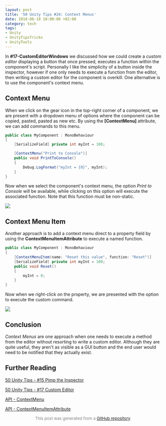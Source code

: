 ```yaml
---
layout: post
title: '50 Unity Tips #24: Context Menus'
date: 2018-06-18 10:00:00 +02:00
category: tech
tags:
- Unity
- UnityTipsTricks
- UnityTools
---
```


In **#17-CustomEditorWindows** we discussed how we could create a *custom editor* displaying a button that once pressed, executes a function within the component's script. Personally I like the simplicity of a button inside the inspector, however if one only needs to execute a function from the editor, then writing a custom editor for the component is overkill. One alternative is to use the component's context menu.

## Context Menu

When we click on the gear icon in the top-right corner of a component, we are present with a dropdown menu of options where the component can be copied, pasted, pasted as new etc. By using the **[ContextMenu]** attribute, we can add commands to this menu.

```c#
public class MyComponent : MonoBehaviour
{
    [SerializeField] private int myInt = 100;

    [ContextMenu("Print to Console")]
    public void PrintToConsole()
    {
        Debug.LogFormat("myInt = {0}", myInt);
    }
}
```

Now when we select the component's context menu, the option *Print to Console* will be available, while clicking on this option will execute the associated function. Note that this function must be non-static.

![](https://raw.githubusercontent.com/defuncart/50-unity-tips/master/%2324-ContextMenus/images/contextMenus1.png)

## Context Menu Item

Another approach is to add a context menu direct to a property field by using the **ContextMenuItemAttribute** to execute a named function.

```c#
public class MyComponent : MonoBehaviour
{
    [ContextMenuItem(name: "Reset this value", function: "Reset")]
    [SerializeField] private int myInt = 100;
    public void Reset()
    {
        myInt = 0;
    }
}
```

Now when we right-click on the property, we are presented with the option to execute the custom command.

![](https://raw.githubusercontent.com/defuncart/50-unity-tips/master/%2324-ContextMenus/images/contextMenus2.png)

## Conclusion

*Context Menus* are one approach when one needs to execute a method from the editor without resorting to write a custom editor. Although they are quite useful, they aren't as visible as a GUI button and the end user would need to be notified that they actually exist.

## Further Reading

[50 Unity Tips - #15 Pimp the Inspector](https://github.com/defuncart/50-unity-tips/tree/master/%2315-PimpTheInspector)

[50 Unity Tips - #17 Custom Editor](https://github.com/defuncart/50-unity-tips/tree/master/%2317-CustomEditor)

[API - ContextMenu](https://docs.unity3d.com/ScriptReference/ContextMenu.html)

[API - ContextMenuItemAttribute](https://docs.unity3d.com/ScriptReference/ContextMenuItemAttribute.html)


<p align="center"><font size="-1" color="#828282">This post was generated from a <a href="https://github.com/defuncart/50-unity-tips/tree/master/%2324-ContextMenus">GitHub repository</a>.</font></p>

